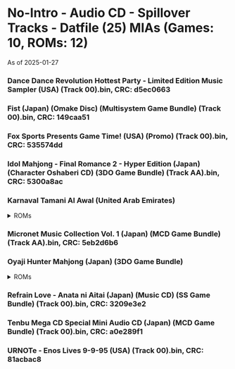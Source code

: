 # No-Intro - Audio CD - Spillover Tracks - Datfile (25) MIAs (Games: 10, ROMs: 12)
As of 2025-01-27
### Dance Dance Revolution Hottest Party - Limited Edition Music Sampler (USA) (Track 00).bin, CRC: d5ec0663
### Fist (Japan) (Omake Disc) (Multisystem Game Bundle) (Track 00).bin, CRC: 149caa51
### Fox Sports Presents Game Time! (USA) (Promo) (Track 00).bin, CRC: 535574dd
### Idol Mahjong - Final Romance 2 - Hyper Edition (Japan) (Character Oshaberi CD) (3DO Game Bundle) (Track AA).bin, CRC: 5300a8ac
### Karnaval Tamani Al Awal (United Arab Emirates)
<details>
<summary>ROMs</summary>
Karnaval Tamani Al Awal (United Arab Emirates) (Track 00).bin, CRC: 2bfaf839

Karnaval Tamani Al Awal (United Arab Emirates) (Track AA).bin, CRC: 20f5820e

</details>

### Micronet Music Collection Vol. 1 (Japan) (MCD Game Bundle) (Track AA).bin, CRC: 5eb2d6b6
### Oyaji Hunter Mahjong (Japan) (3DO Game Bundle)
<details>
<summary>ROMs</summary>
Oyaji Hunter Mahjong (Japan) (3DO Game Bundle) (Track 00).bin, CRC: 34173ffb

Oyaji Hunter Mahjong (Japan) (3DO Game Bundle) (Track AA).bin, CRC: b4e470a3

</details>

### Refrain Love - Anata ni Aitai (Japan) (Music CD) (SS Game Bundle) (Track 00).bin, CRC: 3209e3e2
### Tenbu Mega CD Special Mini Audio CD (Japan) (MCD Game Bundle) (Track 00).bin, CRC: a0e289f1
### URNOTe - Enos Lives 9-9-95 (USA) (Track 00).bin, CRC: 81acbac8
